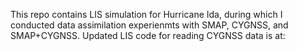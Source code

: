 This repo contains LIS simulation for Hurricane Ida, during which I conducted data assimilation experienmts with SMAP, CYGNSS, and SMAP+CYGNSS. Updated LIS code for reading CYGNSS data is at: 
